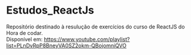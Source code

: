 # Estudos_ReactJs
Repositório destinado à resulução de exercícios do curso de ReactJS do Hora de codar.
<br/>
Disponível em: https://www.youtube.com/playlist?list=PLnDvRpP8BneyVA0SZ2okm-QBojomniQVO
